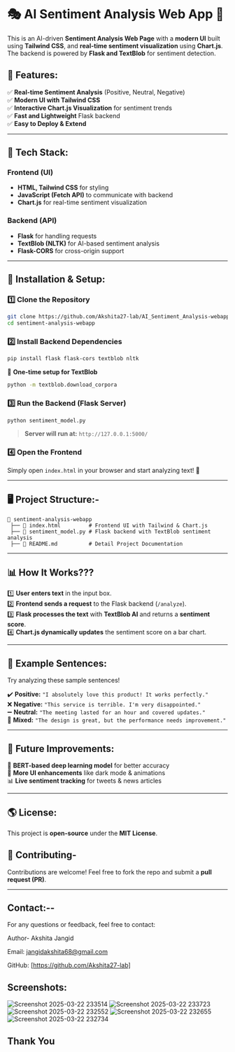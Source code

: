 # 🎭 AI Sentiment Analysis Web App 🚀 

This is an AI-driven **Sentiment Analysis Web Page** with a **modern UI** built using **Tailwind CSS**, and **real-time sentiment visualization** using **Chart.js**. The backend is powered by **Flask and TextBlob** for sentiment detection.

## 🌟 Features:
✅ **Real-time Sentiment Analysis** (Positive, Neutral, Negative)   
✅ **Modern UI with Tailwind CSS**  
✅ **Interactive Chart.js Visualization** for sentiment trends    
✅ **Fast and Lightweight** Flask backend  
✅ **Easy to Deploy & Extend**  

---

## 📌 Tech Stack:
### **Frontend (UI)**
- **HTML, Tailwind CSS** for styling  
- **JavaScript (Fetch API)** to communicate with backend  
- **Chart.js** for real-time sentiment visualization  

### **Backend (API)**
- **Flask** for handling requests  
- **TextBlob (NLTK)** for AI-based sentiment analysis  
- **Flask-CORS** for cross-origin support  

---

## 🚀 Installation & Setup: 
### **1️⃣ Clone the Repository** 
```sh
git clone https://github.com/Akshita27-lab/AI_Sentiment_Analysis-webapp.git
cd sentiment-analysis-webapp
```

### **2️⃣ Install Backend Dependencies** 
```sh
pip install flask flask-cors textblob nltk
```
📌 **One-time setup for TextBlob**  
```sh
python -m textblob.download_corpora
```

### **3️⃣ Run the Backend (Flask Server)** 
```sh
python sentiment_model.py
```
> **Server will run at:** `http://127.0.0.1:5000/`

### **4️⃣ Open the Frontend**
Simply open `index.html` in your browser and start analyzing text! 🎯  

---

## 🖥️ Project Structure:- 
``` 
📁 sentiment-analysis-webapp
 ├── 📄 index.html         # Frontend UI with Tailwind & Chart.js
 ├── 📄 sentiment_model.py # Flask backend with TextBlob sentiment analysis
 ├── 📄 README.md          # Detail Project Documentation
```

---
## 📊 How It Works???
1️⃣ **User enters text** in the input box.  
2️⃣ **Frontend sends a request** to the Flask backend (`/analyze`).  
3️⃣ **Flask processes the text** with **TextBlob AI** and returns a **sentiment score**.  
4️⃣ **Chart.js dynamically updates** the sentiment score on a bar chart.  

---

## 🌟 Example Sentences:
Try analyzing these sample sentences!  

✔️ **Positive:** `"I absolutely love this product! It works perfectly."`  
❌ **Negative:** `"This service is terrible. I'm very disappointed."`  
➖ **Neutral:** `"The meeting lasted for an hour and covered updates."`  
🔄 **Mixed:** `"The design is great, but the performance needs improvement."`  

---

## 🎉 Future Improvements:
🚀 **BERT-based deep learning model** for better accuracy  
🎨 **More UI enhancements** like dark mode & animations  
📊 **Live sentiment tracking** for tweets & news articles  

---
## 🌎 License:
This project is **open-source** under the **MIT License**.   

## 🤝 Contributing-
Contributions are welcome! Feel free to fork the repo and submit a **pull request (PR)**. 

---
## Contact:--

For any questions or feedback, feel free to contact:

Author- Akshita Jangid

Email: jangidakshita68@gmail.com

GitHub: [https://github.com/Akshita27-lab] 

## Screenshots: 
![Screenshot 2025-03-22 233514](https://github.com/user-attachments/assets/96c20d6b-e57f-468b-9dc2-38e2e7d27ac1)
![Screenshot 2025-03-22 233723](https://github.com/user-attachments/assets/dce1ffb0-eb0b-49c3-ab66-0edd8315f225)
![Screenshot 2025-03-22 232552](https://github.com/user-attachments/assets/775f5d02-d066-462a-b1c3-0279bf48bac1)
![Screenshot 2025-03-22 232655](https://github.com/user-attachments/assets/09683ef2-aab4-41a2-9564-7d719f667d29)
![Screenshot 2025-03-22 232734](https://github.com/user-attachments/assets/cf2e5b2b-7feb-4bea-84a5-4805b415a972)

## Thank You








